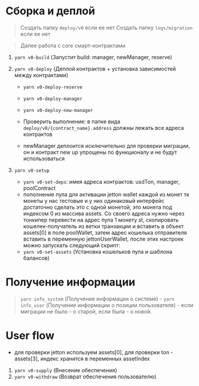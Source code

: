 
# Сборка и деплой
> Создать папку `deploy/v0` если ее нет
> Создать папку `logs/migration` если ее нет

> Далее работа с core смарт-контрактами

1. `yarn v0-build` (Запустит build:  manager, newManager, reserve)
2. `yarn v0-deploy` (Деплой контрактов + установка зависимостей между контрактами)
    - `yarn v0-deploy-reserve`
    - `yarn v0-deploy-manager`
    - `yarn v0-deploy-new-manager`

    - Проверить выполнение: в папке вида `deploy/v0/{contract_name}.address` должны лежать все адреса контрактов
    - newManager деплоится исключительно для проверки миграции, он и контракт new up упрощены по функционалу и не будут использоваться

4. `yarn v0-setup`
    - `yarn v0-set-deps`: имея адреса контрактов: usdTon, manager, poolContract
    - пополнение пула для активации jetton wallet каждой из монет
      тк монеты у нас тестовые и у них одинаковый интерфейс достаточно сделать это с одной монетой, это монета под индексом 0 из массива assets. Со своего адреса нужно через тонкипер перевести на адрес пула 1 монету st, скопировать кошелек-получатель из ветки транзакции и вставить в объект assets[0] в поле poolWallet, затем адрес кошелька отправителя вставить в переменную jettonUserWallet, после этих настроек можно запускать следующий скрипт:
    - `yarn v0-set-assets` (Установка кошельков пула и шаблона балансов)



# Получение информации
> `yarn info_system` (Получение информации о системе) -
> `yarn info_user` (Получение информации о позиции пользователя) - если миграции не было - о старой, если была - о новой. 

# User flow
  - для проверки jetton используем assets[0], для проверки ton - assets[3], индекс хранится в переменных assetIndex 
1. `yarn v0-supply` (Внесение обеспечения)
2. `yarn v0-withdraw` (Возврат обеспечения пользователю)

 <!-- - `yarn v0-migration` (Запуск миграции от владельца контракта  менеджер)
 - `v0-delete-manager` (После успешной миграции удаляем старый контракт менеджера) -->
